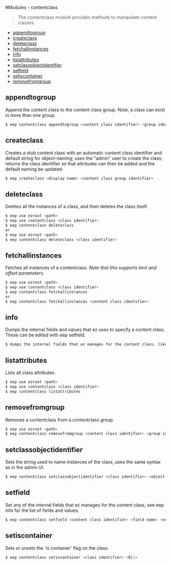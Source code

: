 #Modules - contentclass
> The contentclass module provides methods to manipulate content classes.

- [appendtogroup](#appendtogroup)
- [createclass](#createclass)
- [deleteclass](#deleteclass)
- [fetchallinstances](#fetchallinstances)
- [info](#info)
- [listattributes](#listattributes)
- [setclassobjectidentifier](#setclassobjectidentifier)
- [setfield](#setfield)
- [setiscontainer](#setiscontainer)
- [removefromgroup](#removefromgroup)

## appendtogroup
Append the content class to the content class group. Note, a class can exist in more than one group.
```sh
$ eep contentclass appendtogroup <content class identifier> <group identifier>
```

## createclass
Creates a stub content class with an automatic content class identifier and default string for object-naming; uses the "admin" user to create the class; returns the class identifier so that attributes can then be added and the default naming be updated.
```sh
$ eep createclass <display name> <content class group identifier>
```

## deleteclass
Deletes all the instances of a class, and then deletes the class itself.
```sh
$ eep use ezroot <path>
$ eep use contentclass <class identifier>
$ eep contentclass deleteclass
or
$ eep use ezroot <path>
$ eep contentclass deleteclass <class identifier>
```

## fetchallinstances
Fetches all instances of a contentclass.
_Note that this supports limit and offset parameters._
```sh
$ eep use ezroot <path>
$ eep use contentclass <class identifier>
$ eep contentclass fetchallinstances
or
$ eep contentclass fetchallinstances <content class identifier>
```

## info
Dumps the internal fields and values that ez uses to specify a content class. These can be edited with eep setfield.
```sh
$ dumps the internal fields that ez manages for the content class, like 'url pattern' and etc.
```

## listattributes
Lists all class attributes.
```sh
$ eep use ezroot <path>
$ eep use contentclass <class identifier>
$ eep contentclass listattributes
```

## removefromgroup
Removes a contentclass from a contentclass group.
```sh
$ eep use ezroot <path>
$ eep contentclass removefromgroup <content class identifier> <group identifier>
```

## setclassobjectidentifier
Sets the string used to name instances of the class, uses the same syntax as in the admin UI.
```sh
$ eep contentclass setclassobjectidentifier <class identifier> <object naming string or pattern>
```

## setfield
Set any of the internal fields that ez manages for the content class, see eep info for the list of fields and values.
```sh
$ eep contentclass setfield <content class identifier> <field name> <new value>
```

## setiscontainer
Sets or unsets the 'is container' flag on the class.
```sh
$ eep contentclass setiscontainer <class identifier> <0|1>
```
